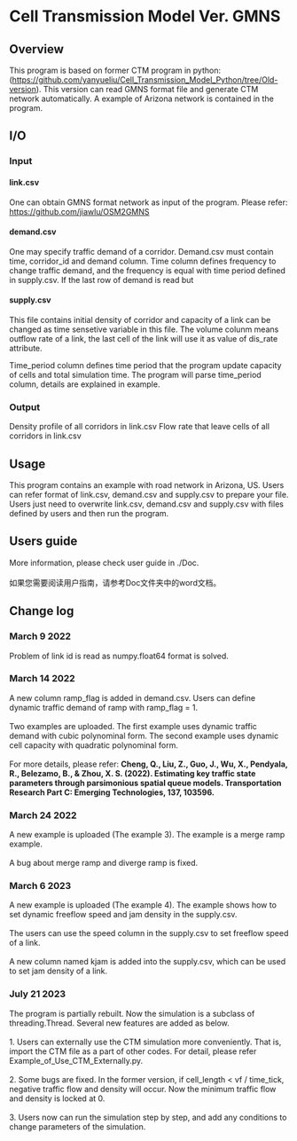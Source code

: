 # Cell Transmission Model Ver. GMNS
## Overview
This program is based on former CTM program in python: (https://github.com/yanyueliu/Cell_Transmission_Model_Python/tree/Old-version). This version can read GMNS format file and generate CTM network automatically. A example of Arizona network is contained in the program.

## I/O
### Input
#### link.csv
One can obtain GMNS format network as input of the program. Please refer: https://github.com/jiawlu/OSM2GMNS

#### demand.csv
One may specify traffic demand of a corridor. Demand.csv must contain time, corridor_id and demand column. Time column defines frequency to change traffic demand, and the frequency is equal with time period defined in supply.csv. If the last row of demand is read but 

#### supply.csv
This file contains initial density of corridor and capacity of a link can be changed as time sensetive variable in this file. The volume colunm means outflow rate of a link, the last cell of the link will use it as value of dis_rate attribute. 

Time_period column defines time period that the program update capacity of cells and total simulation time. The program will parse time_period column, details are explained in example.

### Output
Density profile of all corridors in link.csv
Flow rate that leave cells of all corridors in link.csv

## Usage
This program contains an example with road network in Arizona, US. Users can refer format of link.csv, demand.csv and supply.csv to prepare your file.
Users just need to overwrite link.csv, demand.csv and supply.csv with files defined by users and then run the program.

## Users guide
More information, please check user guide in ./Doc. <br></br>
如果您需要阅读用户指南，请参考Doc文件夹中的word文档。

## Change log
### March 9 2022
Problem of link id is read as numpy.float64 format is solved.
### March 14 2022
A new column ramp_flag is added in demand.csv. Users can define dynamic traffic demand of ramp with ramp_flag = 1.<br></br>
Two examples are uploaded. The first example uses dynamic traffic demand with cubic polynominal form. The second example uses dynamic cell capacity with quadratic polynominal form. <br></br>
For more details, please refer: <b>Cheng, Q., Liu, Z., Guo, J., Wu, X., Pendyala, R., Belezamo, B., & Zhou, X. S. (2022). Estimating key traffic state parameters through parsimonious spatial queue models. Transportation Research Part C: Emerging Technologies, 137, 103596.</b>
### March 24 2022
A new example is uploaded (The example 3). The example is a merge ramp example. <br></br>
A bug about merge ramp and diverge ramp is fixed.
### March 6 2023
A new example is uploaded (The example 4). The example shows how to set dynamic freeflow speed and jam density in the supply.csv.<br></br>
The users can use the speed column in the supply.csv to set freeflow speed of a link.<br></br>
A new column named kjam is added into the supply.csv, which can be used to set jam density of a link.

### July 21 2023
The program is partially rebuilt. Now the simulation is a subclass of threading.Thread. Several new features are added as below. <br></br> 1. Users can externally use the CTM simulation more conveniently. That is, import the CTM file as a part of other codes. For detail, please refer Example_of_Use_CTM_Externally.py. <br></br> 2. Some bugs are fixed. In the former version, if cell_length < vf / time_tick, negative traffic flow and density will occur. Now the minimum traffic flow and density is locked at 0. <br></br> 3. Users now can run the simulation step by step, and add any conditions to change parameters of the simulation. 